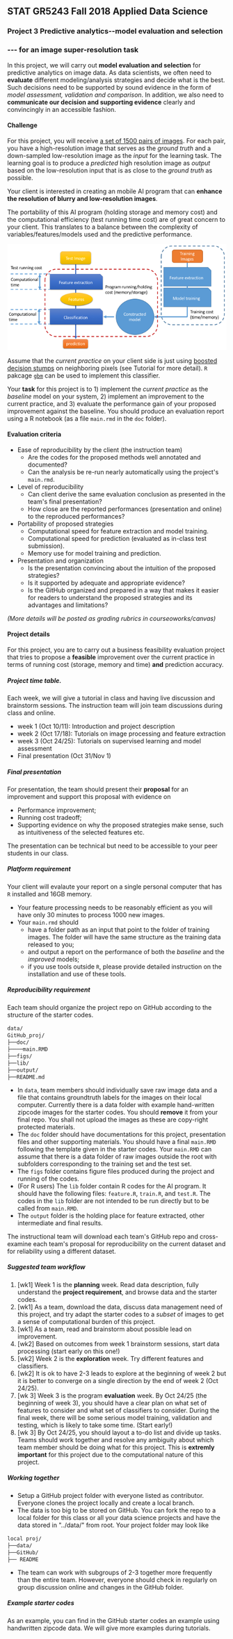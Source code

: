 ## STAT GR5243 Fall 2018 Applied Data Science
### Project 3 Predictive analytics--model evaluation and selection

### --- for an image super-resolution task

In this project, we will carry out **model evaluation and selection** for predictive analytics on image data. As data scientists, we often need to **evaluate** different modeling/analysis strategies and decide what is the best. Such decisions need to be supported by sound evidence in the form of *model assessment, validation and comparison*. In addition, we also need to **communicate our decision and supporting evidence** clearly and convincingly in an accessible fashion.

#### Challenge

For this project, you will receive [a set of 1500 pairs of images](https://www.dropbox.com/s/7agsll3t5t7spkr/train_set.zip?dl=0). For each pair, you have a high-resolution image that serves as the *ground truth* and a down-sampled low-resolution image as the *input* for the learning task. The learning goal is to produce a *predicted* high resolution image as *output* based on the low-resolution input that is as close to the *ground truth* as possible.

Your client is interested in creating an mobile AI program that can **enhance the resolution of blurry and low-resolution images**. 

The portability of this AI program (holding storage and memory cost) and the computational efficiency (test running time cost) are of great concern to your client. This translates to a balance between the complexity of variables/features/models used and the predictive performance. 

![image](predictiveprogram.png)

Assume that the *current practice* on your client side is just using [boosted](https://en.wikipedia.org/wiki/Boosting_(machine_learning)) [decision stumps](https://en.wikipedia.org/wiki/Decision_stump) on neighboring pixels (see Tutorial for more detail). `R` pakcage [`gbm`](https://cran.r-project.org/package=gbm) can be used to implement this classifier. 

Your **task** for this project is to 1) implement the *current practice* as the *baseline* model on your system, 2) implement an improvement to the current practice, and 3) evaluate the performance gain of your proposed improvement against the baseline. You should produce an evaluation report using a R notebook (as a file `main.rmd` in the `doc` folder). 

#### Evaluation criteria 
- Ease of reproducibility by the client (the instruction team)
	* Are the codes for the proposed methods well annotated and documented?
	* Can the analysis be re-run nearly automatically using the project's `main.rmd`.
- Level of reproducibility
	* Can client derive the same evaluation conclusion as presented in the team's final presentation?
	* How close are the reported performances (presentation and online) to the reproduced performances?
- Portability of proposed strategies
	* Computational speed for feature extraction and model training.
	* Computational speed for prediction (evaluated as in-class test submission).
	* Memory use for model training and prediction.
- Presentation and organization
	* Is the presentation convincing about the intuition of the proposed strategies?
	* Is it supported by adequate and appropriate evidence?
	* Is the GitHub organized and prepared in a way that makes it easier for readers to understand the proposed strategies and its advantages and limitations?

*(More details will be posted as grading rubrics in courseoworks/canvas)*

#### Project details

For this project, you are to carry out a business feasibility evaluation project that tries to propose a **feasible** improvement over the current practice in terms of running cost (storage, memory and time) **and** prediction accuracy. 

##### Project time table.

Each week, we will give a tutorial in class and having live discussion and brainstorm sessions. The instruction team will join team discussions during class and online. 

- week 1 (Oct 10/11): Introduction and project description
- week 2 (Oct 17/18): Tutorials on image processing and feature extraction
- week 3 (Oct 24/25): Tutorials on supervised learning and model assessment
- Final presentation (Oct 31/Nov 1)

##### Final presentation
For presentation, the team should present their **proposal** for an improvement and support this proposal with evidence on 

- Performance improvement;
- Running cost tradeoff;
- Supporting evidence on why the proposed strategies make sense, such as intuitiveness of the selected features etc.

The presentation can be technical but need to be accessible to your peer students in our class. 

##### Platform requirement

Your client will evalaute your report on a single personal computer that has `R` installed and 16GB memory.  
 
+ Your feature processing needs to be reasonably efficient as you will have only 30 minutes to process 1000 new images. 
+ Your `main.rmd` should 
	+ have a folder path as an input that point to the folder of training images. The folder will have the same structure as the training data released to you;
	+ and output a report on the performance of both the *baseline* and the *improved* models;
	+ if you use tools outside `R`, please provide detailed instruction on the installation and use of these tools. 

##### Reproducibility requirement

Each team should organize the project repo on GitHub according to the structure of the starter codes. 

```
data/
GitHub_proj/
├──doc/
├────main.RMD
├──figs/
├──lib/
├──output/
├──README.md
```
- In `data`, team members should individually save raw image data and a file that contains groundtruth labels for the images on their local computer. Currently there is a data folder with example hand-written zipcode images for the starter codes. You should **remove** it from your final repo. You shall not upload the images as these are copy-right protected materials. 
- The `doc` folder should have documentations for this project, presentation files and other supporting materials. You should have a final `main.RMD` following the template given in the starter codes. Your `main.RMD` can assume that there is a data folder of raw images outside the root with subfolders corresponding to the training set and the test set. 
- The `figs` folder contains figure files produced during the project and running of the codes. 
- (For R users) The `lib` folder contain R codes for the AI program. It should have the following files: `feature.R`, `train.R`, and `test.R`. The codes in the `lib` folder are not intended to be run directly but to be called from `main.RMD`. 
- The `output` folder is the holding place for feature extracted, other intermediate and final results.

The instructional team will download each team's GitHub repo and cross-examine each team's proposal for reproducibility on the current dataset and for reliability using a different dataset.

##### Suggested team workflow
1. [wk1] Week 1 is the **planning** week. Read data description, fully understand the **project requirement**, and browse data and the starter codes. 
2. [wk1] As a team, download the data, discuss data management need of this project, and try adapt the starter codes to a *subset* of images to get a sense of computational burden of this project. 
3. [wk1] As a team, read and brainstorm about possible lead on improvement. 
4. [wk2] Based on outcomes from week 1 brainstorm sessions, start data processing (start early on this one!)
5. [wk2] Week 2 is the **exploration** week. Try different features and classifiers.
6. [wk2] It is ok to have 2-3 leads to explore at the beginning of week 2 but it is better to converge on a single direction by the end of week 2 (Oct 24/25). 
7. [wk 3] Week 3 is the program **evaluation** week. By Oct 24/25 (the beginning of week 3), you should have a clear plan on what set of features to consider and what set of classifiers to consider. During the final week, there will be some serious model training, validation and testing, which is likely to take some time. (Start early!)
8. [wk 3] By Oct 24/25, you should layout a to-do list and divide up tasks. Teams should work together and resolve any ambiguity about which team member should be doing what for this project. This is **extremly important** for this project due to the computational nature of this project. 

##### Working together
- Setup a GitHub project folder with everyone listed as contributor. Everyone clones the project locally and create a local branch. 
- The data is too big to be stored on GitHub. You can fork the repo to a local folder for this class or all your data science projects and have the data stored in "../data/" from root. Your project folder may look like

```
local proj/
├──data/
├──GitHub/
├── README
```
- The team can work with subgroups of 2-3 together more frequently than the entire team. However, everyone should check in regularly on group discussion online and changes in the GitHub folder.  

##### Example starter codes

As an example, you can find in the GitHub starter codes an example using handwritten zipcode data. We will give more examples during tutorials. 

